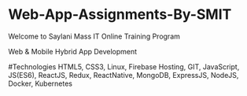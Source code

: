 # Web-App-Assignments-By-SMIT

Welcome to Saylani Mass IT Online Training Program

Web & Mobile Hybrid App Development

#Technologies
HTML5, CSS3, Linux, Firebase Hosting, GIT, JavaScript, JS(ES6), ReactJS, Redux, ReactNative, MongoDB,  ExpressJS, NodeJS, Docker, Kubernetes
